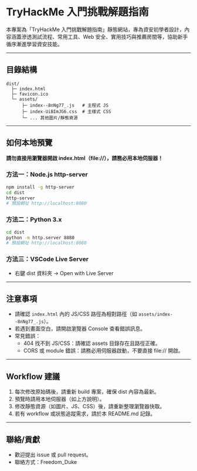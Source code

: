 # TryHackMe 入門挑戰解題指南

本專案為「TryHackMe 入門挑戰解題指南」靜態網站，專為資安初學者設計，內容涵蓋滲透測試流程、常用工具、Web 安全、實用技巧與推薦房間等，協助新手循序漸進學習資安技能。

---

## 目錄結構

```
dist/
  ├─ index.html
  ├─ favicon.ico
  └─ assets/
      ├─ index--8nNg77_.js   # 主程式 JS
      ├─ index-UiBImJG6.css  # 主樣式 CSS
      └─ ... 其他圖片/靜態資源
```

---

## 如何本地預覽

**請勿直接用瀏覽器開啟 index.html（file://），請務必用本地伺服器！**

### 方法一：Node.js http-server
```bash
npm install -g http-server
cd dist
http-server
# 預設網址 http://localhost:8080
```

### 方法二：Python 3.x
```bash
cd dist
python -m http.server 8080
# 預設網址 http://localhost:8080
```

### 方法三：VSCode Live Server
- 右鍵 dist 資料夾 → Open with Live Server

---

## 注意事項
- 請確認 `index.html` 內的 JS/CSS 路徑為相對路徑（如 `assets/index--8nNg77_.js`）。
- 若遇到畫面空白，請開啟瀏覽器 Console 查看錯誤訊息。
- 常見錯誤：
  - 404 找不到 JS/CSS：請確認 assets 目錄存在且路徑正確。
  - CORS 或 module 錯誤：請務必用伺服器啟動，不要直接 file:// 開啟。

---

## Workflow 建議
1. 每次修改原始碼後，請重新 build 專案，確保 dist 內容為最新。
2. 預覽時請用本地伺服器（如上方說明）。
3. 修改靜態資源（如圖片、JS、CSS）後，請重新整理瀏覽器快取。
4. 若有 workflow 或狀態追蹤需求，請於本 README.md 記錄。

---

## 聯絡/貢獻
- 歡迎提出 issue 或 pull request。
- 聯絡方式：Freedom_Duke
